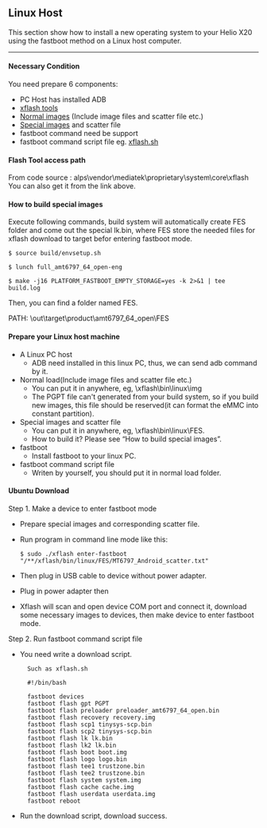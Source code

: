 ## Linux Host

This section show how to install a new operating system to your Helio X20 using the fastboot method on a Linux host computer.

***

#### **Necessary Condition**

You need prepare 6 components:
- PC Host has installed ADB
- [xflash tools]()
- [Normal images]() (Include image files and scatter file etc.)
- [Special images]() and scatter file
- fastboot command need be support
- fastboot command script file eg. [xflash.sh]()

#### **Flash Tool access path**

From code source : alps\vendor\mediatek\proprietary\system\core\xflash
You can also get it from the link above.

#### **How to build special images**

Execute following commands, build system will automatically create FES folder and come out the special lk.bin, where FES store the needed files for xflash download to target befor entering fastboot mode. 

`$ source build/envsetup.sh`

`$ lunch full_amt6797_64_open-eng`

`$ make -j16 PLATFORM_FASTBOOT_EMPTY_STORAGE=yes -k 2>&1 | tee build.log`

Then, you can find a folder named FES.

PATH: \out\target\product\amt6797_64_open\FES

#### **Prepare your Linux host machine**

- A Linux PC host
   - ADB need installed in this linux PC, thus, we can send adb command by it.
- Normal load(Include image files and scatter file etc.)
   - You can put it in anywhere, eg, \xflash\bin\linux\img
   - The PGPT file can't generated from your build system, so if you build new images, this file should be reserved(it can format the eMMC into constant partition).
- Special images and scatter file
   - You can put it in anywhere, eg, \xflash\bin\linux\FES. 
   - How to build it? Please see “How to build special images”.
- fastboot
   - Install fastboot to your linux PC.
- fastboot command script file
   - Writen by yourself, you should put it in normal load folder.

#### **Ubuntu Download**

Step 1. Make a device to enter fastboot mode
- Prepare special images and corresponding scatter file.
- Run program in command line mode like this:

    `$ sudo ./xflash enter-fastboot "/**/xflash/bin/linux/FES/MT6797_Android_scatter.txt"`
- Then plug in USB cable to device without power adapter.
- Plug in power adapter then
- Xflash will scan and open device COM port and connect it, download some necessary images to devices, then make device to enter fastboot mode.

Step 2. Run fastboot command script file
- You need write a download script.

        Such as xflash.sh
        
        #!/bin/bash
        
        fastboot devices
        fastboot flash gpt PGPT
        fastboot flash preloader preloader_amt6797_64_open.bin
        fastboot flash recovery recovery.img
        fastboot flash scp1 tinysys-scp.bin
        fastboot flash scp2 tinysys-scp.bin
        fastboot flash lk lk.bin
        fastboot flash lk2 lk.bin
        fastboot flash boot boot.img
        fastboot flash logo logo.bin
        fastboot flash tee1 trustzone.bin
        fastboot flash tee2 trustzone.bin
        fastboot flash system system.img
        fastboot flash cache cache.img
        fastboot flash userdata userdata.img
        fastboot reboot
        
- Run the download script, download success.
